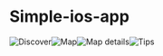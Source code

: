 # Simple-ios-app

![Discover](https://user-images.githubusercontent.com/33434732/120023263-39f2b700-bff6-11eb-8fed-7df54b69da80.png)![Map](https://user-images.githubusercontent.com/33434732/120023466-7c1bf880-bff6-11eb-8840-fa05c789e59a.png)![Map details](https://user-images.githubusercontent.com/33434732/120023514-905ff580-bff6-11eb-86a3-cdc944f1e408.png)![Tips](https://user-images.githubusercontent.com/33434732/120023674-d1580a00-bff6-11eb-8027-870e805343d0.png)
